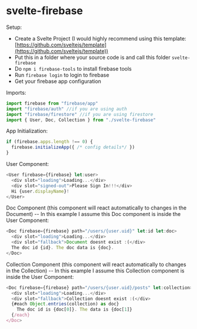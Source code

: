 # svelte-firebase
Setup:
- Create a Svelte Project (I would highly recommend using this template: [https://github.com/sveltejs/template](https://github.com/sveltejs/template))
- Put this in a folder where your source code is and call this folder ``svelte-firebase``
- Do ``npm i firebase-tools`` to install firebase tools
- Run ``firebase login`` to login to firebase
- Get your firebase app configuration

Imports:
```javascript
import firebase from "firebase/app"
import "firebase/auth" //if you are using auth
import "firebase/firestore" //if you are using firestore
import { User, Doc, Collection } from "./svelte-firebase"
```

App Initialization:
```javascript
if (firebase.apps.length !== 0) {
  firebase.initializeApp({ /* config details*/ })
}
```

User Component:
```javascript
<User firebase={firebase} let:user>
  <div slot="loading">Loading...</div>
  <div slot="signed-out">Please Sign In!!!</div>
  Hi {user.displayName}!
</User>
```


Doc Component (this component will react automatically to changes in the Document) -- In this example I assume this Doc component is inside the User Component:
```javascript
<Doc firebase={firebase} path="/users/{user.uid}" let:id let:doc>
  <div slot="loading">Loading...</div>
  <div slot="fallback">Document doesnt exist :(</div>
  The doc id {id}. The doc data is {doc}.
</Doc>
```


Collection Component (this component will react automatically to changes in the Collection) -- In this example I assume this Collection component is inside the User Component:
```javascript
<Doc firebase={firebase} path="/users/{user.uid}/posts" let:collection>
  <div slot="loading">Loading...</div>
  <div slot="fallback">Collection doesnt exist :(</div>
  {#each Object.entries(collection) as doc}
    The doc id is {doc[0]}. The data is {doc[1]}
  {/each}
</Doc>
```
